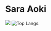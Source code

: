 # Sara Aoki
<!--
- 🔭 I’m currently working on ... HERP inc.
- 🌱 I’m currently learning ... Design
- 👯 I’m looking to collaborate on ...
- 🤔 I’m looking for help with ...
- 💬 Ask me about ...
- 📫 How to reach me: ...
- 😄 Pronouns: ...
- ⚡ Fun fact: ...
-->
![](https://github-readme-stats.vercel.app/api?username=sallllly0307&count_private=true&show_icons=true)
![Top Langs](https://github-readme-stats.vercel.app/api/top-langs/?username=sallllly0307&count_private=true&hide=jupyter%20notebook,html&layout=compact)
